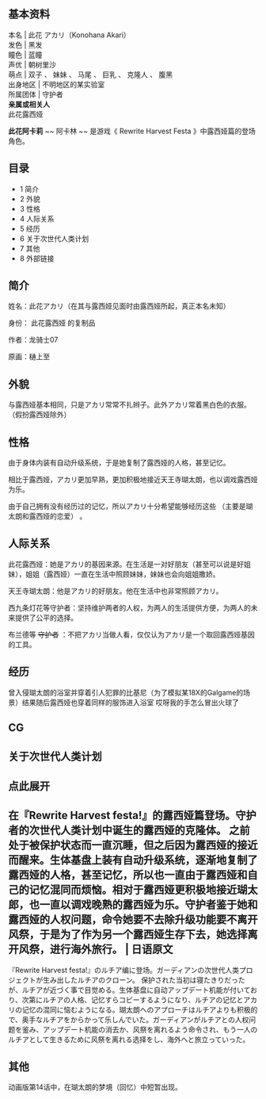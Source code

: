 **基本资料**  
---  
本名  |  此花 アカリ（Konohana Akari）   
发色  |  黑发   
瞳色  |  蓝瞳   
声优  |  朝树里沙   
萌点  |  双子  、  妹妹  、  马尾  、  巨乳  、  克隆人  、  腹黑   
出身地区  |  不明地区的某实验室   
所属团体  |  守护者   
**亲属或相关人**  
此花露西娅  
  
**此花阿卡莉** ~~ 阿卡林  ~~ 是游戏《  Rewrite Harvest Festa  》中露西娅篇的登场角色。

##  目录

  * 1  简介 
  * 2  外貌 
  * 3  性格 
  * 4  人际关系 
  * 5  经历 
  * 6  关于次世代人类计划 
  * 7  其他 
  * 8  外部链接 

##  简介

姓名：此花アカリ（在其与露西娅见面时由露西娅所起，真正本名未知）

身份：  此花露西娅  的复制品

作者：龙骑士07

原画：樋上至

##  外貌

与露西娅基本相同，只是アカリ常常不扎辫子。此外アカリ常着黑白色的衣服。（假扮露西娅除外）

##  性格

由于身体内装有自动升级系统，于是她复制了露西娅的人格，甚至记忆。

相比于露西娅，アカリ更加早熟，更加积极地接近天王寺瑚太朗，也以调戏露西娅为乐。

由于自己拥有没有经历过的记忆，所以アカリ十分希望能够经历这些  （主要是瑚太朗和露西娅的恋爱）  。

##  人际关系

此花露西娅：她是アカリ的基因来源。在生活是一对好朋友（甚至可以说是好姐妹），姐姐（露西娅）一直在生活中照顾妹妹，妹妹也会向姐姐撒娇。

天王寺瑚太朗：他是アカリ的好朋友。他在生活中也非常照顾アカリ。

西九条灯花等守护者：坚持维护两者的人权，为两人的生活提供方便，为两人的未来提供了公平的选择。

布兰德等 ~~守护者~~ ：不把アカリ当做人看，仅仅认为アカリ是一个取回露西娅基因的工具。

##  经历

曾入侵瑚太朗的浴室并穿着引人犯罪的比基尼（为了模拟某18X的Galgame的场景）结果随后露西娅也穿着同样的服饰进入浴室  哎呀我的手怎么冒出火球了

CG  
---  
  
##  关于次世代人类计划

点此展开  
---  
在『Rewrite Harvest festa!』的露西娅篇登场。守护者的次世代人类计划中诞生的露西娅的克隆体。  之前处于被保护状态而一直沉睡，但之后因为露西娅的接近而醒来。生体基盘上装有自动升级系统，逐渐地复制了露西娅的人格，甚至记忆，所以也一直由于露西娅和自己的记忆混同而烦恼。相对于露西娅更积极地接近瑚太郎，也一直以调戏晚熟的露西娅为乐。守护者鉴于她和露西娅的人权问题，命令她要不去除升级功能要不离开风祭，于是为了作为另一个露西娅生存下去，她选择离开风祭，进行海外旅行。  |  日语原文   
---  
『Rewrite Harvest festa!』のルチア编に登场。ガーディアンの次世代人类プロジェクトが生み出したルチアのクローン。
保护された当初は寝たきりだったが、ルチアが近づく事で目觉める。生体基盘に自动アップデート机能が付いており、次第にルチアの人格、记忆すらコピーするようになり、ルチアの记忆とアカリの记忆の混同に恼むようになる。瑚太朗へのアプローチはルチアよりも积极的で、奥手なルチアをからかって乐しんでいた。ガーディアンがルチアとの人权问题を鉴み、アップデート机能の消去か、风祭を离れるよう命令され、もう一人のルチアとして生きるために风祭を离れる选择をし、海外へと旅立っていった。  
  
##  其他

动画版第14话中，在瑚太朗的梦境（回忆）中短暂出现。